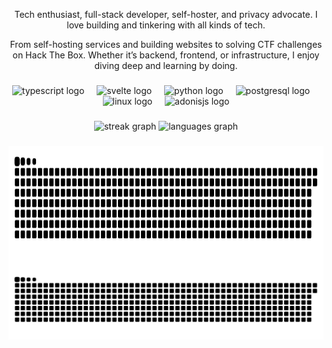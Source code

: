 <p align="center">Tech enthusiast, full-stack developer, self-hoster, and privacy advocate. I love building and tinkering with all kinds of tech.</p>


<p align="center">From self-hosting services and building websites to solving CTF challenges on Hack The Box. Whether it’s backend, frontend, or infrastructure, I enjoy diving deep and learning by doing.</p>

###

<div align="center">
  <img src="https://cdn.simpleicons.org/typescript/3178C6" height="30" alt="typescript logo"  />
  <img width="12" />
  <img src="https://cdn.jsdelivr.net/gh/devicons/devicon/icons/svelte/svelte-original.svg" height="30" alt="svelte logo"  />
  <img width="12" />
  <img src="https://cdn.jsdelivr.net/gh/devicons/devicon/icons/python/python-original.svg" height="30" alt="python logo"  />
  <img width="12" />
  <img src="https://cdn.jsdelivr.net/gh/devicons/devicon/icons/postgresql/postgresql-original.svg" height="30" alt="postgresql logo"  />
  <img width="12" />
  <img src="https://cdn.jsdelivr.net/gh/devicons/devicon/icons/linux/linux-original.svg" height="30" alt="linux logo"  />
  <img width="12" />
  <img src="https://skillicons.dev/icons?i=adonis" height="30" alt="adonisjs logo"  />
</div>

###

<div align="center">
  <img src="https://streak-stats.demolab.com?user=mc-0bit&locale=en&mode=daily&theme=dracula&hide_border=false&border_radius=5" height="150" alt="streak graph"  />

  <img src="https://github-readme-stats-two-kappa-55.vercel.app/api/top-langs?username=mc-0bit&locale=en&hide_title=false&layout=compact&card_width=320&langs_count=5&theme=dracula&hide_border=false" height="150" alt="languages graph"  />
</div>

###

<img align="right" height="200px" src="https://raw.githubusercontent.com/mc-0bit/mc-0bit/output/snake.svg" alt="Snake animation" />


###

<br clear="both">

<img src="https://raw.githubusercontent.com/mc-0bit/mc-0bit/output/snake.svg" alt="Snake animation" />

###

<picture>
  <source media="(prefers-color-scheme: dark)" srcset="https://raw.githubusercontent.com/mc-0bit/mc-0bit/output/pacman-contribution-graph-dark.svg">
</picture>

###
